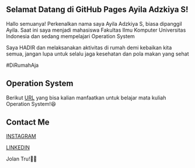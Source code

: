 ## Selamat Datang di GitHub Pages Ayila Adzkiya S!

Hallo semuanya! Perkenalkan nama saya Ayila Adzkiya S, biasa dipanggil Ayila.
Saat ini saya menjadi mahasiswa Fakultas Ilmu Komputer Universitas Indonesia dan sedang mempelajari Operation System

Saya HADIR dan melaksanakan aktivitas di rumah demi kebaikan kita semua, jangan lupa untuk selalu jaga kesehatan dan pola makan yang sehat

#DiRumahAja

## Operation System
Berikut [URL](URLs/) yang bisa kalian manfaatkan untuk belajar mata kuliah Operation System!😆

## Contact Me
[INSTAGRAM](https://instagram.com/alkwrzm) 

[LINKEDIN](https://www.linkedin.com/in/ayila-adzkiya-sucahyo-168696183/)


Jolan Tru!🙏🏼
